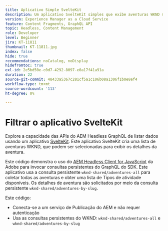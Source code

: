 ```yaml
---
title: Aplicativo Simple SvelteKit
description: Um aplicativo SvelteKit simples que exibe aventuras WKND modeladas com Fragmentos de conteúdo.
version: Experience Manager as a Cloud Service
feature: Content Fragments, GraphQL API
topic: Headless, Content Management
role: Developer
level: Beginner
jira: KT-11811
thumbnail: KT-11811.jpg
index: false
hide: true
recommendations: noCatalog, noDisplay
hidefromtoc: true
exl-id: 2e5bd50e-c0d7-4292-8097-e0a17f41a91a
duration: 22
source-git-commit: 48433a5367c281cf5a1c106b08a1306f1b0e8ef4
workflow-type: tm+mt
source-wordcount: '113'
ht-degree: 0%

---
```


# Filtrar o aplicativo SvelteKit

Explore a capacidade das APIs do AEM Headless GraphQL de listar dados usando um aplicativo [SvelteKit](https://kit.svelte.dev/). Este aplicativo SvelteKit cria uma lista de aventuras WKND, que podem ser selecionadas para exibir os detalhes da aventura.

Este código demonstra o uso do [AEM Headless Client for JavaScript](https://github.com/adobe/aem-headless-client-js/blob/main/api-reference.md) da Adobe para invocar consultas persistentes do GraphQL do SDK. Este aplicativo usa a consulta persistente `wknd-shared/adventures-all` para coletar todas as aventuras e obter uma lista de Tipos de atividade disponíveis. Os detalhes de aventura são solicitados por meio da consulta persistente `wknd-shared/adventures-by-slug`.

Este código:

+ Conecta-se a um serviço de Publicação do AEM e não requer autenticação
+ Usa as consultas persistentes do WKND: `wknd-shared/adventures-all` e `wknd-shared/adventures-by-slug`
